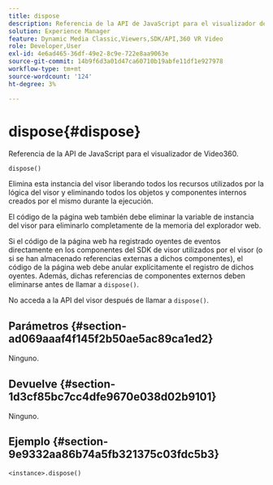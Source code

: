 ```yaml
---
title: dispose
description: Referencia de la API de JavaScript para el visualizador de Video360.
solution: Experience Manager
feature: Dynamic Media Classic,Viewers,SDK/API,360 VR Video
role: Developer,User
exl-id: 4e6ad465-36df-49e2-8c9e-722e8aa9063e
source-git-commit: 14b9f6d3a01d47ca60710b19abfe11df1e927978
workflow-type: tm+mt
source-wordcount: '124'
ht-degree: 3%

---
```


# dispose{#dispose}

Referencia de la API de JavaScript para el visualizador de Video360.

`dispose()`

Elimina esta instancia del visor liberando todos los recursos utilizados por la lógica del visor y eliminando todos los objetos y componentes internos creados por el mismo durante la ejecución.

El código de la página web también debe eliminar la variable de instancia del visor para eliminarlo completamente de la memoria del explorador web.

Si el código de la página web ha registrado oyentes de eventos directamente en los componentes del SDK de visor utilizados por el visor (o si se han almacenado referencias externas a dichos componentes), el código de la página web debe anular explícitamente el registro de dichos oyentes. Además, dichas referencias de componentes externos deben eliminarse antes de llamar a `dispose()`.

No acceda a la API del visor después de llamar a `dispose()`.

## Parámetros {#section-ad069aaaf4f145f2b50ae5ac89ca1ed2}

Ninguno.

## Devuelve {#section-1d3cf85bc7cc4dfe9670e038d02b9101}

Ninguno.

## Ejemplo {#section-9e9332aa86b74a5fb321375c03fdc5b3}

```
<instance>.dispose()
```
